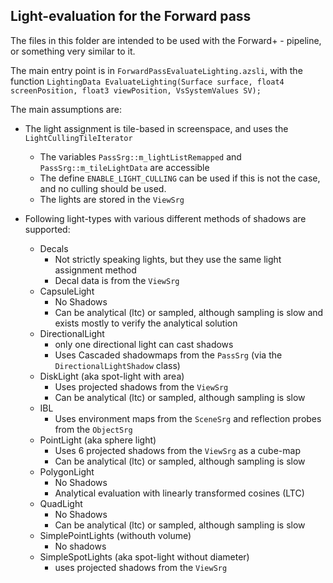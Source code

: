 ## Light-evaluation for the Forward pass

The files in this folder are intended to be used with the Forward+ - pipeline, or something very similar to it.

The main entry point is in `ForwardPassEvaluateLighting.azsli`, with the function `LightingData EvaluateLighting(Surface surface, float4 screenPosition, float3 viewPosition, VsSystemValues SV);`

The main assumptions are:
- The light assignment is tile-based in screenspace, and uses the `LightCullingTileIterator`
  - The variables `PassSrg::m_lightListRemapped` and `PassSrg::m_tileLightData` are accessible
  - The define `ENABLE_LIGHT_CULLING` can be used if this is not the case, and no culling should be used.
  - The lights are stored in the `ViewSrg`

- Following light-types with various different methods of shadows are supported:
  - Decals
    - Not strictly speaking lights, but they use the same light assignment method
    - Decal data is from the `ViewSrg`
  - CapsuleLight
    - No Shadows
    - Can be analytical (ltc) or sampled, although sampling is slow and exists mostly to verify the analytical solution
  - DirectionalLight
    - only one directional light can cast shadows
    - Uses Cascaded shadowmaps from the `PassSrg` (via the `DirectionalLightShadow` class)
  - DiskLight (aka spot-light with area)
    - Uses projected shadows from the `ViewSrg`
    - Can be analytical (ltc) or sampled, although sampling is slow
  - IBL
    - Uses environment maps from the `SceneSrg` and reflection probes from the `ObjectSrg`
  - PointLight (aka sphere light)
    - Uses 6 projected shadows from the `ViewSrg` as a cube-map
    - Can be analytical (ltc) or sampled, although sampling is slow
  - PolygonLight
    - No Shadows
    - Analytical evaluation with linearly transformed cosines (LTC)
  - QuadLight
    - No Shadows
    - Can be analytical (ltc) or sampled, although sampling is slow
  - SimplePointLights (withouth volume)
    - No shadows
  - SimpleSpotLights (aka spot-light without diameter)
    - uses projected shadows from the `ViewSrg`
